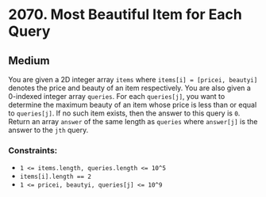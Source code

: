 # 2070. Most Beautiful Item for Each Query

## Medium

You are given a 2D integer array `items` where `items[i] = [pricei, beautyi]` denotes the price and beauty of an item
respectively. You are also given a 0-indexed integer array `queries`. For each `queries[j]`, you want to determine the
maximum beauty of an item whose price is less than or equal to `queries[j]`. If no such item exists, then the answer to
this query is `0`. Return an array `answer` of the same length as `queries` where `answer[j]` is the answer to the `jth`
query.

### Constraints:

- `1 <= items.length, queries.length <= 10^5`
- `items[i].length == 2`
- `1 <= pricei, beautyi, queries[j] <= 10^9`
